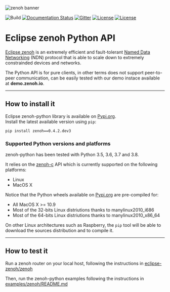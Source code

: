 ![zenoh banner](./zenoh-dragon.png)

![Build](https://github.com/eclipse-zenoh/zenoh-python/workflows/Python%20package/badge.svg)
[![Documentation Status](https://readthedocs.org/projects/zenoh-python/badge/?version=latest)](https://zenoh-python.readthedocs.io/en/latest/?badge=latest)
[![Gitter](https://badges.gitter.im/atolab/zenoh.svg)](https://gitter.im/atolab/zenoh?utm_source=badge&utm_medium=badge&utm_campaign=pr-badge)
[![License](https://img.shields.io/badge/License-EPL%202.0-blue)](https://choosealicense.com/licenses/epl-2.0/)
[![License](https://img.shields.io/badge/License-Apache%202.0-blue.svg)](https://opensource.org/licenses/Apache-2.0)

# Eclipse zenoh Python API

[Eclipse zenoh](http://zenoh.io) is an extremely efficient and fault-tolerant [Named Data Networking](http://named-data.net) (NDN) protocol 
that is able to scale down to extremely constrainded devices and networks. 

The Python API is for pure clients, in other terms does not support peer-to-peer communication, can be easily
tested with our demo instace available at **demo.zenoh.io**.

-------------------------------
## How to install it

Eclipse zenoh-python library is available on [Pypi.org](https://pypi.org/project/zenoh/).  
Install the latest available version using `pip`:
```
pip install zenoh==0.4.2.dev3
```

### Supported Python versions and platforms

zenoh-python has been tested with Python 3.5, 3.6, 3.7 and 3.8. 

It relies on the [zenoh-c](https://github.com/eclipse-zenoh/zenoh-c) API which is currently supported on the following platforms:
 * Linux
 * MacOS X

Notice that the Python wheels available on [Pypi.org](https://pypi.org/project/zenoh/) are pre-compiled for:
 * All MacOS X >= 10.9
 * Most of the 32-bits Linux distriutions thanks to manylinux2010_i686
 * Most of the 64-bits Linux distriutions thanks to manylinux2010_x86_64

On other Linux architectures such as Raspberry, the `pip` tool will be able to download the sources distribution and to compile it.

-------------------------------
## How to test it

Run a zenoh router on your local host, following the instructions in [eclipse-zenoh/zenoh](https://github.com/eclipse-zenoh/zenoh#how-to-test-it)

Then, run the zenoh-python examples following the instructions in [examples/zenoh/README.md](https://github.com/eclipse-zenoh/zenoh-python/blob/master/examples/zenoh/README.md)


